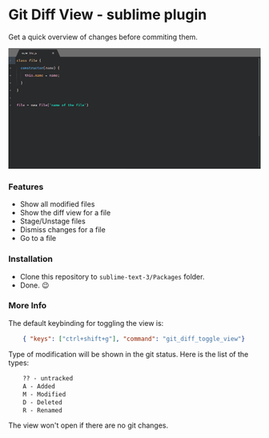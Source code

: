 # Git Diff View - sublime plugin
Get a quick overview of changes before commiting them.

![Example](/img/showcase.gif)


### Features
- Show all modified files
- Show the diff view for a file 
- Stage/Unstage files
- Dismiss changes for a file
- Go to a file

### Installation

* Clone this repository to `sublime-text-3/Packages` folder.
* Done. :wink:

### More Info


The default keybinding for toggling the view is:

```json
    { "keys": ["ctrl+shift+g"], "command": "git_diff_toggle_view"}
```

Type of modification will be shown in the git status. 
Here is the list of the types: 
```
    ?? - untracked
    A - Added
    M - Modified
    D - Deleted
    R - Renamed
```

The view won't open if there are no git changes.

